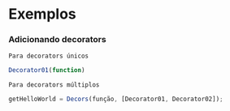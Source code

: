 # Exemplos

### Adicionando decorators

```Para decorators únicos```
```javascript
Decorator01(function)
```

```Para decorators múltiplos```
```javascript
getHelloWorld = Decors(função, [Decorator01, Decorator02]);
```